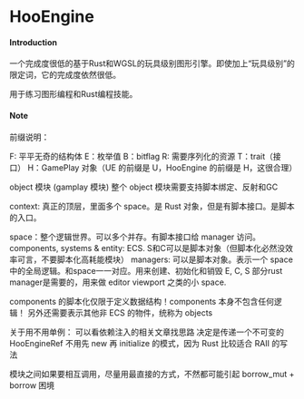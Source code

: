 # HooEngine

#### Introduction

一个完成度很低的基于Rust和WGSL的玩具级别图形引擎。即使加上“玩具级别”的限定词，它的完成度依然很低。

用于练习图形编程和Rust编程技能。


#### Note

前缀说明：

F: 平平无奇的结构体
E：枚举值
B：bitflag
R: 需要序列化的资源
T：trait（接口）
H：GamePlay 对象（UE 的前缀是 U，HooEngine 的前缀是 H，这很合理）


object 模块 (gamplay 模块)
整个 object 模块需要支持脚本绑定、反射和GC

context: 真正的顶层，里面多个 space。是 Rust 对象，但是有脚本接口。是脚本的入口。

space：整个逻辑世界。可以多个并存。有脚本接口给 manager 访问。
components, systems & entity: ECS. S和C可以是脚本对象（但脚本化必然没效率可言，不要脚本化高耗能模块）
managers: 可以是脚本对象。表示一个 space 中的全局逻辑。和space一一对应。用来创建、初始化和销毁 E, C, S
        部分rust manager是需要的，用来做 editor viewport 之类的小 space.

components 的脚本化仅限于定义数据结构！components 本身不包含任何逻辑！
另外还需要表示其他非 ECS 的物件，统称为 objects



关于用不用单例：
可以看依赖注入的相关文章找思路
决定是传递一个不可变的 HooEngineRef
不用先 new 再 initialize 的模式，因为 Rust 比较适合 RAII 的写法


模块之间如果要相互调用，尽量用最直接的方式，不然都可能引起 borrow_mut + borrow 困境
